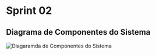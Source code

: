 # Sprint 02

## Diagrama de Componentes do Sistema

![Diagaramda de Componentes do Sistema](../Lab02S02/imagens/compontes.jpg)




